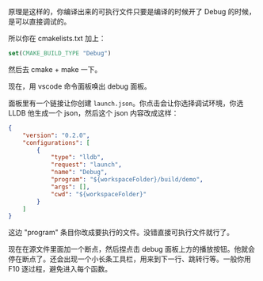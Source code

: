 原理是这样的，你编译出来的可执行文件只要是编译的时候开了 Debug 的时候，是可以直接调试的。

所以你在 cmakelists.txt 加上：

```cmake
set(CMAKE_BUILD_TYPE "Debug")
```

然后去 cmake + make 一下。

现在，用 vscode 命令面板唤出 debug 面板。

面板里有一个链接让你创建 `launch.json`。你点击会让你选择调试环境，你选 LLDB 他生成一个 json，然后这个 json 内容改成这样：

```json
{
    "version": "0.2.0",
    "configurations": [
        {
            "type": "lldb",
            "request": "launch",
            "name": "Debug",
            "program": "${workspaceFolder}/build/demo",
            "args": [],
            "cwd": "${workspaceFolder}"
        }
    ]
}
```

这边 "program" 条目你改成要执行的文件。没错直接可执行文件就行了。

现在在源文件里面加一个断点，然后捏点击 debug 面板上方的播放按钮。他就会停在断点了。还会出现一个小长条工具栏，用来到下一行、跳转行等。一般你用 F10 逐过程，避免进入每个函数。

